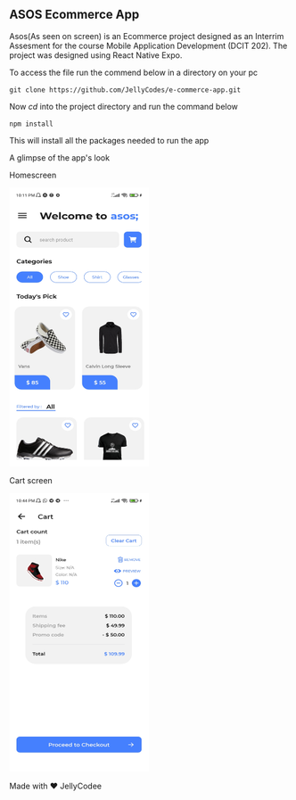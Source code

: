 ## ASOS Ecommerce App

Asos(As seen on screen) is an Ecommerce project designed as an Interrim Assesment for the course Mobile Application Development (DCIT 202). 
The project was designed using React Native Expo.

To access the file run the commend below in a directory on your pc
```
git clone https://github.com/JellyCodes/e-commerce-app.git
``` 

Now _cd_ into the project directory and run the command below
```
npm install
```

This will install all the packages needed to run the app


A glimpse of the app's look

Homescreen

<img src="/assets/images/home.jpg" width="250" height="500">

Cart screen

<img src="/assets/images/cart.jpg" width="250" height="500">




Made with ❤ JellyCodee
